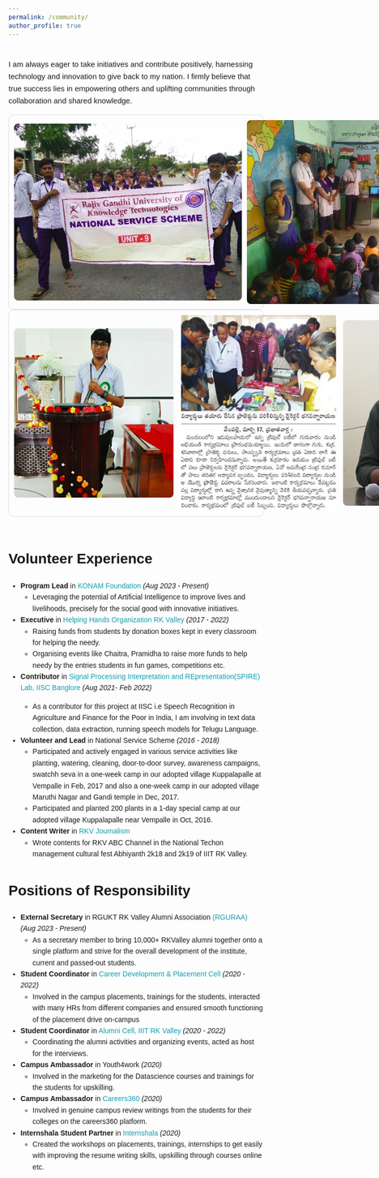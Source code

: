 ```yaml
---
permalink: /community/
author_profile: true
---
```

<div class="content-container" style="font-family: Arial, sans-serif; line-height: 1.6;">

<h1 class="page__title"></h1>
<p style="font-size: 15px;">I am always eager to take initiatives and contribute positively, harnessing technology and innovation to give back to my nation. I firmly believe that true success lies in empowering others and uplifting communities through collaboration and shared knowledge.</p>
    
  <style>
        .talk-item {
            color: #1B1212;
            border: 1px solid #ddd;
            border-radius: 10px;
            padding: 10px;
            display: flex;
            align-items: center;
            gap: 10px;
            transition: box-shadow 0.3s ease; /* Smooth transition for shadow */
        }
    
        .talk-item:hover {
            box-shadow: 0 4px 15px rgba(0, 0, 0, 0.2); /* Shadow effect on hover */
        }
    
        .talk-image {
            width: 450px;
            height: auto;
            border-radius: 8px;
        }
        .talk-image1 {
            width: 315px;
            height: auto;
            border-radius: 8px;
        }
    </style>
   
  <div class="talk-container">
        <div class="talk-item">
            <img src="../images/g3.jpg" alt="Talk 1" class="talk-image" />
            <img src="../images/g8.png" alt="Talk 2" class="talk-image" />
        </div>
        <div class="talk-item">
          <img src="../images/g4.png" alt="Talk 1" class="talk-image1" />
          <img src="../images/g55.jpg" alt="Talk 2" class="talk-image1" />
          <img src="../images/n.JPG" alt="Talk 2" class="talk-image1" />
      </div>
    </div>
    <br>
    <h1 id="volunteer-experience">Volunteer Experience</h1>
      <ul>
        <li>
          <strong>Program Lead</strong> in <a href="https://konamfoundation.org/" style="color: rgb(16, 158, 176); text-decoration: none; ">KONAM Foundation</a><em> (Aug 2023 - Present)</em><br>
          <ul>
              <li>Leveraging the potential of Artificial Intelligence to improve lives and livelihoods, precisely for the social good with innovative initiatives.</li>
            </ul>
      </li>
      <li>
          <strong>Executive</strong> in <a href="https://www.linkedin.com/company/helping-hands-organisation-rkvalley/posts/?feedView=all" style="color: rgb(16, 158, 176); text-decoration: none;">Helping Hands Organization RK Valley</a><em> (2017 - 2022)</em><br>
          <ul>
              <li>Raising funds from students by donation boxes kept in every classroom for helping the needy.</li>
              <li>Organising events like Chaitra, Pramidha to raise more funds to help needy by the entries students in fun games, competitions etc.</li>
          </ul>
      </li>
      
  <li>
        <strong>Contributor</strong> in <a href="https://respin.iisc.ac.in/students/peyala%20samarasimha%20reddy" style="color: rgb(16, 158, 176); text-decoration: none;">Signal Processing Interpretation and REpresentation(SPIRE) Lab, IISC Banglore</a><em> (Aug 2021- Feb 2022)</em><br<br>
        <ul>
          <li>As a contributor for this project at IISC i.e Speech Recognition in Agriculture and Finance for the Poor in India, I am involving in text data collection, data extraction, running speech models for Telugu Language.</li>
        </ul>

  </li>
        <li>
          <strong>Volunteer and Lead</strong> in National Service Scheme <em>(2016 - 2018)</em><br>
          <ul>
            <li>Participated and actively engaged in various service activities like planting, watering, cleaning, door-to-door survey, awareness campaigns, swatchh seva in a one-week camp in our adopted village Kuppalapalle at Vempalle in Feb, 2017 and also a one-week camp in our adopted village Maruthi Nagar and Gandi temple in Dec, 2017.</li>
            <li>Participated and planted 200 plants in a 1-day special camp at our adopted village Kuppalapalle near Vempalle in Oct, 2016.</li>
          </ul>
        </li>
        
  <li>
          <strong>Content Writer</strong> in <a href="https://www.youtube.com/@rkvabc1630" style="color: rgb(16, 158, 176); text-decoration: none;">RKV Journalism</a><br>
          <ul>
            <li>Wrote contents for RKV ABC Channel in the National Techon management cultural fest Abhiyanth 2k18 and 2k19 of IIIT RK Valley.</li>
          </ul>

  </li>
  </ul>

  <h1 id="positions-of-responsibility">Positions of Responsibility</h1>

<ul>
  <li>
    <strong>External Secretary</strong> in RGUKT RK Valley Alumni Association <a href="https://alumni.rguktrkv.ac.in/" style="color: rgb(16, 158, 176); text-decoration: none;">(RGURAA)</a><em> (Aug 2023 - Present)</em><br>
    <ul>
    <li>As a secretary member to bring 10,000+ RKValley alumni together onto a single platform and strive for the overall development of the institute, current and passed-out students.</li></ul>
  </li>
  <li>
    <strong>Student Coordinator</strong> in <a href="https://www.linkedin.com/company/career-development-and-placement-cell-cdpc-rgukt-rk-valley" style="color: rgb(16, 158, 176); text-decoration: none;">Career Development & Placement Cell</a><em> (2020 - 2022)</em><br>
    <ul><li>Involved in the campus placements, trainings for the students, interacted with many HRs from different companies and ensured smooth functioning of the placement drive on-campus</li></ul>
  </li>
  
  <li>
    <strong>Student Coordinator</strong> in <a href="https://www.youtube.com/@RGURAA"  style="color: rgb(16, 158, 176); text-decoration: none;"> Alumni Cell, IIIT RK Valley</a><em> (2020 - 2022)</em><br>
    <ul><li>
   Coordinating the alumni activities and organizing events, acted as host for the interviews.</li> </ul>
  </li>
  
  <li>
    <strong>Campus Ambassador</strong> in Youth4work<em> (2020)</em><br>
    <ul><li>
      Involved in the marketing for the Datascience courses and trainings for the students for upskilling.</li> </ul>
  </li>
  <li>
    <strong>Campus Ambassador</strong> in <a href="https://www.careers360.com/" style="color: rgb(16, 158, 176); text-decoration: none;">Careers360</a><em> (2020)</em><br>
    <ul><li>
      Involved in genuine campus review writings from the students for their colleges on the careers360 platform.</li> </ul>
  </li>
  <li>
    <strong>Internshala Student Partner</strong> in <a href="https://internshala.com/" style="color: rgb(16, 158, 176); text-decoration: none;">Internshala</a><em> (2020)</em><br>
    <ul><li>
      Created the workshops on placements, trainings, internships to get easily with improving the resume writing skills, upskilling through courses online etc.</li> </ul>
  </li>
</ul>

  </div>
